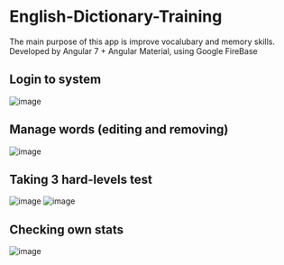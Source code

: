 # English-Dictionary-Training 

The main purpose of this app is improve vocalubary and memory skills.
Developed by Angular 7 + Angular Material, using Google FireBase

## Login to system
![image](https://user-images.githubusercontent.com/29919352/66396810-38b8e480-e9e3-11e9-9a38-a0c784452345.png)

## Manage words (editing and removing)
![image](https://user-images.githubusercontent.com/29919352/66396884-5b4afd80-e9e3-11e9-9065-498dd31a1663.png)

## Taking 3 hard-levels test
![image](https://user-images.githubusercontent.com/29919352/66397248-107db580-e9e4-11e9-90cc-41500fcbb7a7.png)
![image](https://user-images.githubusercontent.com/29919352/66397356-4e7ad980-e9e4-11e9-9e27-59b8bf536b99.png)

## Checking own stats

![image](https://user-images.githubusercontent.com/29919352/66397300-28553980-e9e4-11e9-9711-986b13082e5a.png)
